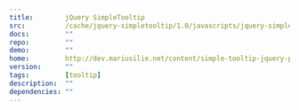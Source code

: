 ```yaml
---
title:        jQuery SimpleTooltip
src:          /cache/jquery-simpletooltip/1.0/javascripts/jquery-simpletooltip.js
docs:         ""
repo:         ""
demo:         ""
home:         http://dev.mariusilie.net/content/simple-tooltip-jquery-plugin
version:      ""
tags:         [tooltip]
description:  ""
dependencies: ""
---
```


